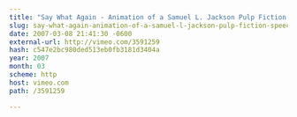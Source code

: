 ```yaml
---
title: "Say What Again - Animation of a Samuel L. Jackson Pulp Fiction speech in type"
slug: say-what-again-animation-of-a-samuel-l-jackson-pulp-fiction-speech-in
date: 2007-03-08 21:41:30 -0600
external-url: http://vimeo.com/3591259
hash: c547e2bc980ded513eb0fb3181d3404a
year: 2007
month: 03
scheme: http
host: vimeo.com
path: /3591259

---
```



